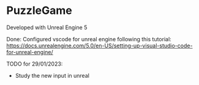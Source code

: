 # PuzzleGame

Developed with Unreal Engine 5

Done:
Configured vscode for unreal engine following this tutorial: https://docs.unrealengine.com/5.0/en-US/setting-up-visual-studio-code-for-unreal-engine/

TODO for 29/01/2023:
- Study the new input in unreal
